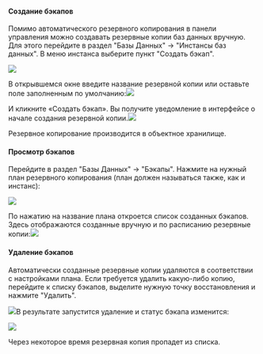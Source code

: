 #### Создание бэкапов

Помимо автоматического резервного копирования в панели управления можно создавать резервные копии баз данных вручную. Для этого перейдите в раздел "Базы Данных" → "Инстансы баз данных". В меню инстанса выберите пункт "Создать бэкап".

![](./assets/1595183273902-1595183273902.png)

В открывшемся окне введите название резервной копии или оставьте поле заполненным по умолчанию:![](./assets/1595183318175-1595183318175.png)

И кликните «Создать бэкап». Вы получите уведомление в интерфейсе о начале создания резервной копии.![](./assets/1595183361934-1595183361934.png)

Резервное копирование производится в объектное хранилище.

#### Просмотр бэкапов

Перейдите в раздел "Базы Данных" → "Бэкапы". Нажмите на нужный план резервного копирования (план должен называться также, как и инстанс):

![](./assets/1595183445075-1595183445075.png)

По нажатию на название плана откроется список созданных бэкапов. Здесь отображаются созданные вручную и по расписанию резервные копии:![](./assets/1595183556154-1595183556154.png)

#### Удаление бэкапов

Автоматически созданные резервные копии удаляются в соответствии с настройками плана. Если требуется удалить какую-либо копию, перейдите к списку бэкапов, выделите нужную точку восстановления и нажмите "Удалить".

![](./assets/1595186560565-1595186560565.png)В результате запустится удаление и статус бэкапа изменится:

![](./assets/1595186644217-1595186644217.png)

Через некоторое время резервная копия пропадет из списка.